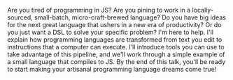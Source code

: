 Are you tired of programming in JS? Are you pining to work in a locally-sourced, small-batch, micro-craft-brewed language? Do you have big ideas for the next great language that ushers in a new era of productivity? Or do you just want a DSL to solve your specific problem? I'm here to help. I'll explain how programming languages are transformed from text you edit to instructions that a computer can execute. I'll introduce tools you can use to take advantage of this pipeline, and we'll work through a simple example of a small language that compiles to JS. By the end of this talk, you'll be ready to start making your artisanal programming language dreams come true!
